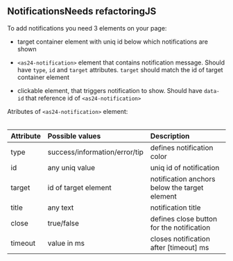 <h2>Notifications<span class="status refactor">Needs refactoring</span><span class="status js">JS</span></h2>

To add notifications you need 3 elements on your page:
* target container element with uniq id below which notifications are shown  

* `<as24-notification>` element that contains notification message. Should have `type`, `id` and `target` attributes. `target` should match the id of target container element  

* clickable element, that triggers notification to show. Should have `data-id` that reference id of `<as24-notification>`

Atributes of `<as24-notification>` element:  
<br>

| Attribute     | Possible values                  | Description                                  |
| :------------ | :------------------------------- | :------------------------------------------- |
| type          | success/information/error/tip    | defines notification color                   |
| id            | any uniq value                   | uniq id of notification                      |
| target        | id of target element             | notification anchors below the target element|
| title         | any text                         | notification title                           |
| close         | true/false                       | defines close button for the notification    |
| timeout       | value in ms                      | closes notification after [timeout] ms       |

